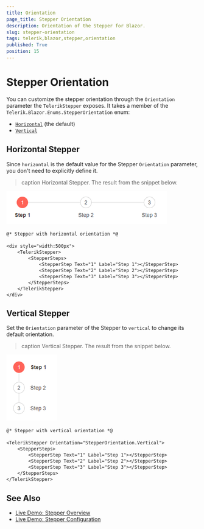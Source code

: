 ```yaml
---
title: Orientation
page_title: Stepper Orientation
description: Orientation of the Stepper for Blazor.
slug: stepper-orientation
tags: telerik,blazor,stepper,orientation
published: True
position: 15
---
```



# Stepper Orientation

You can customize the stepper orientation through the `Orientation` parameter the `TelerikStepper` exposes. It takes a member of the `Telerik.Blazor.Enums.StepperOrientation` enum:
   * [`Horizontal`](#horizontal-stepper) (the default)
   * [`Vertical`](#vertical-stepper)


## Horizontal Stepper

Since `horizontal` is the default value for the Stepper `Orientation` parameter, you don't need to explicitly define it.

>caption Horizontal Stepper. The result from the snippet below.

![Horizontal Stepper](images/horizontal-stepper-example.png)

````CSHTML
@* Stepper with horizontal orientation *@

<div style="width:500px">
    <TelerikStepper>
        <StepperSteps>
            <StepperStep Text="1" Label="Step 1"></StepperStep>
            <StepperStep Text="2" Label="Step 2"></StepperStep>
            <StepperStep Text="3" Label="Step 3"></StepperStep>
        </StepperSteps>
    </TelerikStepper>
</div>
````

## Vertical Stepper

Set the `Orientation` parameter of the Stepper to `vertical` to change its default orientation.

>caption Vertical Stepper. The result from the snippet below.

![Simple Stepper](images/vertical-stepper-example.png)

````CSHTML
@* Stepper with vertical orientation *@

<TelerikStepper Orientation="StepperOrientation.Vertical">
    <StepperSteps>
        <StepperStep Text="1" Label="Step 1"></StepperStep>
        <StepperStep Text="2" Label="Step 2"></StepperStep>
        <StepperStep Text="3" Label="Step 3"></StepperStep>
    </StepperSteps>
</TelerikStepper>
````

## See Also

  * [Live Demo: Stepper Overview](https://demos.telerik.com/blazor-ui/stepper/overview)
  * [Live Demo: Stepper Configuration](https://demos.telerik.com/blazor-ui/stepper/configuration)